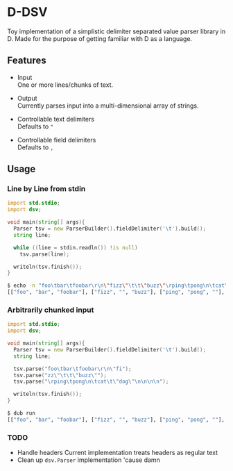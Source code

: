 # D-DSV

Toy implementation of a simplistic delimiter separated value parser library in
D.  Made for the purpose of getting familiar with D as a language.

## Features

* Input\
One or more lines/chunks of text.

* Output\
Currently parses input into a multi-dimensional array of strings.

* Controllable text delimiters\
Defaults to `"`

* Controllable field delimiters\
Defaults to `,`

## Usage

### Line by Line from stdin

```d
import std.stdio;
import dsv;

void main(string[] args){
  Parser tsv = new ParserBuilder().fieldDelimiter('\t').build();
  string line;

  while ((line = stdin.readln()) !is null)
    tsv.parse(line);

  writeln(tsv.finish());
}
```
```bash
$ echo -n "foo\tbar\tfoobar\r\n\"fizz\"\t\t\"buzz\"\rping\tpong\n\tcat\t\"dog\"" | dub run
[["foo", "bar", "foobar"], ["fizz", "", "buzz"], ["ping", "pong", ""], ["", "cat", "dog"]]
```

### Arbitrarily chunked input

```d
import std.stdio;
import dsv;

void main(string[] args){
  Parser tsv = new ParserBuilder().fieldDelimiter('\t').build();
  string line;

  tsv.parse("foo\tbar\tfoobar\r\n\"fi");
  tsv.parse("zz\"\t\t\"buzz\"");
  tsv.parse("\rping\tpong\n\tcat\t\"dog\"\n\n\n\n");

  writeln(tsv.finish());
}
```
```bash
$ dub run
[["foo", "bar", "foobar"], ["fizz", "", "buzz"], ["ping", "pong", ""], ["", "cat", "dog"]]
```

### TODO

* Handle headers
  Current implementation treats headers as regular text
* Clean up `dsv.Parser` implementation
  'cause damn
